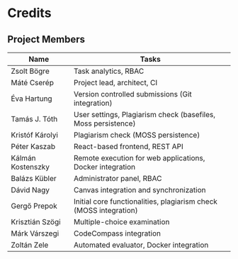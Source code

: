 Credits
==================

Project Members
------------------

| Name            | Tasks        |
| --------------- | ------------ |
| Zsolt Bögre     | Task analytics, RBAC |
| Máté Cserép     | Project lead, architect, CI |
| Éva Hartung     | Version controlled submissions (Git integration) |
| Tamás J. Tóth   | User settings, Plagiarism check (basefiles, Moss persistence) |
| Kristóf Károlyi | Plagiarism check (MOSS persistence) |
| Péter Kaszab    | React-based frontend, REST API |
| Kálmán Kostenszky | Remote execution for web applications, Docker integration |
| Balázs Kübler   | Administrator panel, RBAC |
| Dávid Nagy      | Canvas integration and synchronization |
| Gergő Prepok    | Initial core functionalities, plagiarism check (MOSS integration) |
| Krisztián Szögi | Multiple-choice examination |
| Márk Várszegi   | CodeCompass integration |
| Zoltán Zele     | Automated evaluator, Docker integration |
